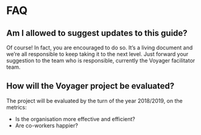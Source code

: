 # FAQ

## Am I allowed to suggest updates to this guide?

Of course! In fact, you are encouraged to do so. It’s a living document and we’re all responsible to keep taking it to the next level. Just forward your suggestion to the team who is responsible, currently the Voyager facilitator team.

## How will the Voyager project be evaluated?

The project will be evaluated by the turn of the year 2018/2019, on the metrics: 

* Is the organisation more effective and efficient?
* Are co-workers happier?



